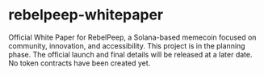 # rebelpeep-whitepaper
Official White Paper for RebelPeep, a Solana-based memecoin focused on community, innovation, and accessibility.
This project is in the planning phase. The official launch and final details will be released at a later date. No token contracts have been created yet.
